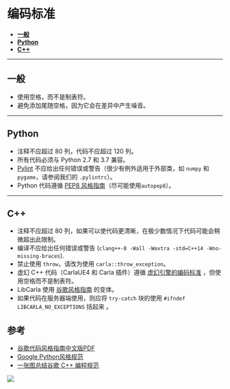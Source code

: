 # 编码标准

*   [__一般__](#general)  
*   [__Python__](#python)  
*   [__C++__](#c++)  

---
## 一般 <span id="general"></span>

  * 使用空格，而不是制表符。
  * 避免添加尾随空格，因为它会在差异中产生噪音。

---
## Python <span id="python"></span>

  * 注释不应超过 80 列，代码不应超过 120 列。
  * 所有代码必须与 Python 2.7 和 3.7 兼容。
  * [Pylint][pylintlink] 不应给出任何错误或警告（很少有例外适用于外部类，如 `numpy` 和 `pygame`，请参阅我们的 `.pylintrc`）。
  * Python 代码遵循 [PEP8 风格指南][pep8link]（尽可能使用`autopep8`）。

[pylintlink]: https://www.pylint.org/
[pep8link]: https://www.python.org/dev/peps/pep-0008/

---
## C++ <span id="c++"></span>

  * 注释不应超过 80 列，如果可以使代码更清晰，在极少数情况下代码可能会稍微超出此限制。
  * 编译不应给出任何错误或警告
    (`clang++-8 -Wall -Wextra -std=C++14 -Wno-missing-braces`).
  * 禁止使用 `throw`，请改为使用 `carla::throw_exception`。
  * 虚幻 C++ 代码（CarlaUE4 和 Carla 插件）遵循 [虚幻引擎的编码标准][ue4link] ，但使用空格而不是制表符。
  * LibCarla 使用 [谷歌风格指南][googlelink] 的变体。
  * 如果代码在服务器端使用，则应将 `try-catch` 块的使用 `#ifndef LIBCARLA_NO_EXCEPTIONS` 括起来 。



[ue4link]: https://dev.epicgames.com/documentation/zh-cn/unreal-engine/coding-standard?application_version=4.27
[googlelink]: https://google.github.io/styleguide/cppguide.html

## 参考
- [谷歌代码风格指南中文版PDF](https://github.com/zh-google-styleguide/zh-google-styleguide/releases)
- [Google Python风格规范](https://zh-google-styleguide.readthedocs.io/en/latest/google-python-styleguide/python_style_rules.html) 
- [一张图总结谷歌 C++ 编程规范](https://blog.csdn.net/voidccc/article/details/37599203)

![](img/dev/google_cpp_style_guide.jpg)
